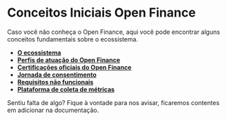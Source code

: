 # Conceitos Iniciais Open Finance

Caso você não conheça o Open Finance, aqui você pode encontrar alguns conceitos fundamentais sobre o ecossistema.

- [**O ecossistema**](./O%20ecossistema/readme.md)
- [**Perfis de atuação do Open Finance**](./Perfis%20de%20atuação%20do%20Open%20Finance/readme.md)
- [**Certificações oficiais do Open Finance**](./Certificações%20oficiais%20do%20Open%20Finance/readme.md)
- [**Jornada de consentimento**](./Jornada%20do%20consentimento/readme.md)
- [**Requisitos não funcionais**](./Requisistos%20não%20funcionais/readme.md)
- [**Plataforma de coleta de métricas**](./Plataforma%20de%20coleta%20de%20métricas/readme.md)

Sentiu falta de algo? Fique à vontade para nos avisar, ficaremos contentes em adicionar na documentação.
